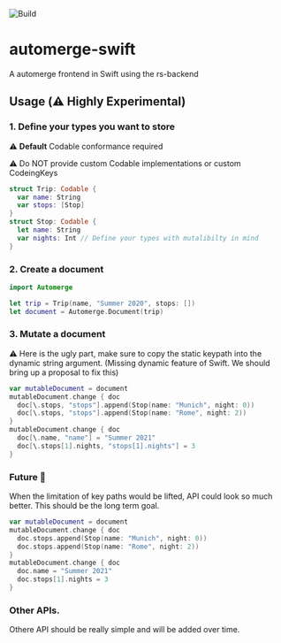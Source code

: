 ![Build](https://github.com/lightsprint09/automerge-swift/workflows/Build/badge.svg?branch=master)
# automerge-swift
A automerge frontend in Swift using the rs-backend

## Usage (⚠️ Highly Experimental)

### 1. Define your types you want to store
⚠️  <b>Default</b> Codable conformance required

⚠️ Do NOT provide custom Codable implementations or custom CodeingKeys

```swift
struct Trip: Codable {
  var name: String
  var stops: [Stop]
}
struct Stop: Codable {
  let name: String
  var nights: Int // Define your types with mutalibilty in mind
}
```

### 2. Create a document

```swift
import Automerge

let trip = Trip(name, "Summer 2020", stops: [])
let document = Automerge.Document(trip)
```

### 3. Mutate a document
⚠️ Here is the ugly part, make sure to copy the static keypath into the dynamic string argument. (Missing dynamic feature of Swift. We should bring up a proposal to fix this)
```swift
var mutableDocument = document
mutableDocument.change { doc
  doc[\.stops, "stops"].append(Stop(name: "Munich", night: 0))
  doc[\.stops, "stops"].append(Stop(name: "Rome", night: 2))
}
mutableDocument.change { doc
  doc[\.name, "name"] = "Summer 2021"
  doc[\.stops[1].nights, "stops[1].nights"] = 3
}
```

### Future 🌈
When the limitation of key paths would be lifted, API could look so much better. This should be the long term goal.
```swift
var mutableDocument = document
mutableDocument.change { doc
  doc.stops.append(Stop(name: "Munich", night: 0))
  doc.stops.append(Stop(name: "Rome", night: 2))
}
mutableDocument.change { doc
  doc.name = "Summer 2021"
  doc.stops[1].nights = 3
}
```

### Other APIs.
Othere API should be really simple and will be added over time.
